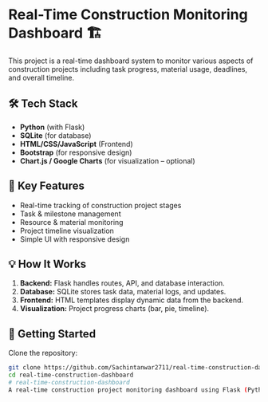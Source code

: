# Real-Time Construction Monitoring Dashboard 🏗️

This project is a real-time dashboard system to monitor various aspects of construction projects including task progress, material usage, deadlines, and overall timeline.

## 🛠️ Tech Stack

- **Python** (with Flask)
- **SQLite** (for database)
- **HTML/CSS/JavaScript** (Frontend)
- **Bootstrap** (for responsive design)
- **Chart.js / Google Charts** (for visualization – optional)

## 📌 Key Features

- Real-time tracking of construction project stages
- Task & milestone management
- Resource & material monitoring
- Project timeline visualization
- Simple UI with responsive design

## 💡 How It Works

1. **Backend:** Flask handles routes, API, and database interaction.
2. **Database:** SQLite stores task data, material logs, and updates.
3. **Frontend:** HTML templates display dynamic data from the backend.
4. **Visualization:** Project progress charts (bar, pie, timeline).

## 🚀 Getting Started

Clone the repository:
```bash
git clone https://github.com/Sachintanwar2711/real-time-construction-dashboard.git
cd real-time-construction-dashboard
# real-time-construction-dashboard
A real-time construction project monitoring dashboard using Flask (Python), SQLite for backend data management, and a responsive frontend with HTML/CSS/JS. This dashboard allows real-time tracking of construction progress, tasks, materials, and deadlines
